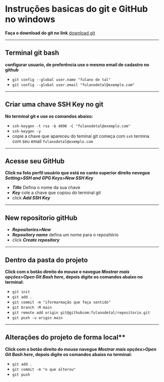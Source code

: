 # Instruções basicas do git e GitHub no windows

**Faça o download do git no link** [download git](https://git-scm.com/downloads)
***

## Terminal git bash
**configurar usuario, de preferência use o mesmo email de cadastro no github**  
- `git config --global user.name "fulano de tal"`
- `git config --global user.email "fulanodetal@exemplo.com"`
***

## Criar uma chave SSH Key no git
**No terminal git e use os comandos abaixo:**
- `ssh-keygen -t rsa -b 4096 -C "fulanodetal@exemplo.com"`
- `ssh-keygen -y`
- copie a chave que apareceu do teminal git  começa com `ssh` termina com seu email `fulanodetal@exemplo.com`
***

## Acesse seu GitHub
**Click na foto perfil usuário que está no canto superior direito nevegue ***Setting>SSH and GPG Keys>New SSH Key*****
- ***Title***  Defina o nome da sua chave  
- ***Key*** cole a chave que copiou do terminal git
- click ***Add SSH Key***
***

## New repositorio  gitHub
- ***Repositories>New***
- ***Repository name***  defina um nome para o repositório
- click ***Create repository***
***

## Dentro da pasta do projeto
**Click com o botão direito do mouse e navegue ***Mostrar mais opções>Open Git Bash here***, depois digite os comandos abaixo no terminal:**
- `git init`
- `git add .`
- `git commit -m "iformarmação que faça sentido"`
- `git branch -M main`
- `git remote add origin git@githubcom:fulanodetal/repositorio.git`
- `git push -u origin main`
***

## Alterações do projeto de forma local**
**Click com o botão direito do mouse navegue ***Mostrar mais opções>Open Git Bash here***, depois digite os comandos abaixo no terminal:**
- `git add .`
- `git commit -m "o que alterou"`
- `git push`

